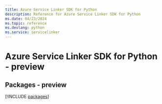 ```yaml
---
title: Azure Service Linker SDK for Python
description: Reference for Azure Service Linker SDK for Python
ms.date: 04/23/2024
ms.topic: reference
ms.devlang: python
ms.service: servicelinker
---
```

# Azure Service Linker SDK for Python - preview
## Packages - preview
[!INCLUDE [packages](service-linker-index.md)]